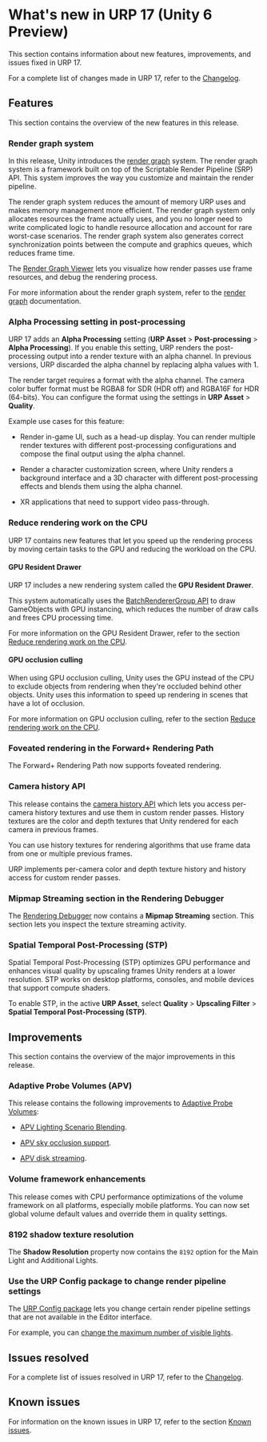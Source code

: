 # What's new in URP 17 (Unity 6 Preview)

This section contains information about new features, improvements, and issues fixed in URP 17.

For a complete list of changes made in URP 17, refer to the [Changelog](xref:urp-changelog).

## Features

This section contains the overview of the new features in this release.

### Render graph system

In this release, Unity introduces the [render graph](../render-graph.md) system. The render graph system is a framework built on top of the Scriptable Render Pipeline (SRP) API. This system improves the way you customize and maintain the render pipeline.

The render graph system reduces the amount of memory URP uses and makes memory management more efficient. The render graph system only allocates resources the frame actually uses, and you no longer need to write complicated logic to handle resource allocation and account for rare worst-case scenarios. The render graph system also generates correct synchronization points between the compute and graphics queues, which reduces frame time.

The [Render Graph Viewer](../render-graph-viewer-reference.md) lets you visualize how render passes use frame resources, and debug the rendering process.

For more information about the render graph system, refer to the [render graph](../render-graph.md) documentation.

### Alpha Processing setting in post-processing

URP 17 adds an **Alpha Processing** setting (**URP Asset** > **Post-processing** > **Alpha Processing**). If you enable this setting, URP renders the post-processing output into a render texture with an alpha channel. In previous versions, URP discarded the alpha channel by replacing alpha values with 1.

The render target requires a format with the alpha channel. The camera color buffer format must be RGBA8 for SDR (HDR off) and RGBA16F for HDR (64-bits). You can configure the format using the settings in **URP Asset** > **Quality**.

Example use cases for this feature:

* Render in-game UI, such as a head-up display. You can render multiple render textures with different post-processing configurations and compose the final output using the alpha channel.

* Render a character customization screen, where Unity renders a background interface and a 3D character with different post-processing effects and blends them using the alpha channel.

* XR applications that need to support video pass-through.

### Reduce rendering work on the CPU

URP 17 contains new features that let you speed up the rendering process by moving certain tasks to the GPU and reducing the workload on the CPU.

#### GPU Resident Drawer

URP 17 includes a new rendering system called the **GPU Resident Drawer**.

This system automatically uses the [BatchRendererGroup API](https://docs.unity3d.com/Manual/batch-renderer-group.html) to draw GameObjects with GPU instancing, which reduces the number of draw calls and frees CPU processing time.

For more information on the GPU Resident Drawer, refer to the section [Reduce rendering work on the CPU](../reduce-rendering-work-on-cpu.md).

#### GPU occlusion culling

When using GPU occlusion culling, Unity uses the GPU instead of the CPU to exclude objects from rendering when they're occluded behind other objects. Unity uses this information to speed up rendering in scenes that have a lot of occlusion.

For more information on GPU occlusion culling, refer to the section [Reduce rendering work on the CPU](../gpu-culling.md).

### Foveated rendering in the Forward+ Rendering Path

The Forward+ Rendering Path now supports foveated rendering.

### Camera history API

This release contains the [camera history API](xref:UnityEngine.Rendering.Universal.UniversalCameraHistory) which lets you access per-camera history textures and use them in custom render passes. History textures are the color and depth textures that Unity rendered for each camera in previous frames.

You can use history textures for rendering algorithms that use frame data from one or multiple previous frames.

URP implements per-camera color and depth texture history and history access for custom render passes.

### Mipmap Streaming section in the Rendering Debugger

The [Rendering Debugger](../features/rendering-debugger.md) now contains a **Mipmap Streaming** section. This section lets you inspect the texture streaming activity.


### Spatial Temporal Post-Processing (STP)

Spatial Temporal Post-Processing (STP) optimizes GPU performance and enhances visual quality by upscaling frames Unity renders at a lower resolution. STP works on desktop platforms, consoles, and mobile devices that support compute shaders.

To enable STP, in the active **URP Asset**, select **Quality** > **Upscaling Filter** > **Spatial Temporal Post-Processing (STP)**. 

## Improvements

This section contains the overview of the major improvements in this release.

### Adaptive Probe Volumes (APV)

This release contains the following improvements to [Adaptive Probe Volumes](../probevolumes.md):

* [APV Lighting Scenario Blending](../probevolumes-bakedifferentlightingsetups.md).

* [APV sky occlusion support](../probevolumes-skyocclusion.md).

* [APV disk streaming](../probevolumes-streaming.md).

### Volume framework enhancements

This release comes with CPU performance optimizations of the volume framework on all platforms, especially mobile platforms. You can now set global volume default values and override them in quality settings.

### 8192 shadow texture resolution

The **Shadow Resolution** property now contains the `8192` option for the Main Light and Additional Lights.

### Use the URP Config package to change render pipeline settings

The [URP Config package](../URP-Config-Package.md) lets you change certain render pipeline settings that are not available in the Editor interface.

For example, you can [change the maximum number of visible lights](../rendering/forward-plus-rendering-path.md#change-the-maximum-number-of-visible-lights).

## Issues resolved

For a complete list of issues resolved in URP 17, refer to the [Changelog](xref:urp-changelog).

## Known issues

For information on the known issues in URP 17, refer to the section [Known issues](../known-issues.md).
